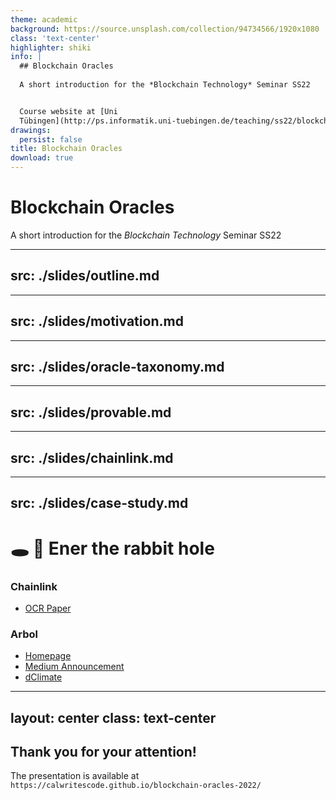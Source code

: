 ```yaml
---
theme: academic
background: https://source.unsplash.com/collection/94734566/1920x1080
class: 'text-center'
highlighter: shiki
info: |
  ## Blockchain Oracles
  
  A short introduction for the *Blockchain Technology* Seminar SS22


  Course website at [Uni
  Tübingen](http://ps.informatik.uni-tuebingen.de/teaching/ss22/blockchain/)
drawings:
  persist: false
title: Blockchain Oracles
download: true
---
```


# Blockchain Oracles

A short introduction for the *Blockchain Technology* Seminar SS22

---
src: ./slides/outline.md
---

---
src: ./slides/motivation.md
---

---
src: ./slides/oracle-taxonomy.md
---

---
src: ./slides/provable.md
---

---
src: ./slides/chainlink.md
---

---
src: ./slides/case-study.md
---

# 🕳 🐇 **Ener the rabbit hole** 
### Chainlink
- [OCR Paper](https://research.chain.link/ocr.pdf)


### Arbol
- [Homepage](https://www.arbolmarket.com/)
- [Medium Announcement](https://arbolmarket.medium.com/expanding-on-arbols-deal-with-chainlink-how-our-platform-works-and-what-this-deal-means-for-the-b75d2cf0c25b)
- [dClimate](https://www.dclimate.net/)

---
layout: center
class: text-center
---

## Thank you for your attention!

The presentation is available at `https://calwritescode.github.io/blockchain-oracles-2022/`

